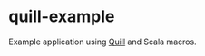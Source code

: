 # quill-example
Example application using [Quill](https://github.com/getquill/quill) and Scala macros.
